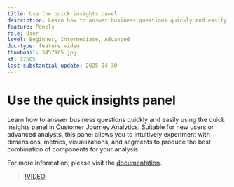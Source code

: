 ```yaml
---
title: Use the quick insights panel
description: Learn how to answer business questions quickly and easily using the quick insights panel in Customer Journey Analytics.
feature: Panels
role: User
level: Beginner, Intermediate, Advanced
doc-type: feature video
thumbnail: 3457905.jpg
kt: 17505
last-substantial-update: 2025-04-30
---
```


# Use the quick insights panel

Learn how to answer business questions quickly and easily using the quick insights panel in Customer Journey Analytics. Suitable for new users or advanced analysts, this panel allows you to intuitively experiment with dimensions, metrics, visualizations, and segments to produce the best combination of components for your analysis. 

For more information, please visit the [documentation](https://experienceleague.adobe.com/en/docs/analytics-platform/using/cja-workspace/panels/quickinsight).

>[!VIDEO](https://video.tv.adobe.com/v/3457905/?learn=on)
